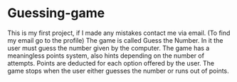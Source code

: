# Guessing-game
This is my first project, if I made any mistakes contact me via email. (To find my email go to the profile) The game is called Guess the Number. In it the user must guess the number given by the computer. The game has a meaningless points system, also hints depending on the number of attempts. Points are deducted for each option offered by the user. The game stops when the user either guesses the number or runs out of points.
